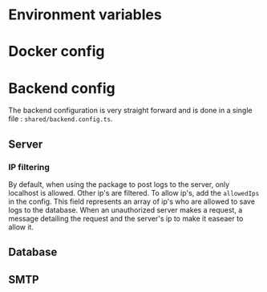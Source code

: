 # Environment variables

# Docker config

# Backend config

The backend configuration is very straight forward and is done in a single file : `shared/backend.config.ts`.

## Server

### IP filtering

By default, when using the package to post logs to the server, only localhost is allowed. Other ip's are filtered. To allow ip's, add the `allowedIps` in the config. This field represents an array of ip's who are allowed to save logs to the database. When an unauthorized server makes a request, a message detailing the request and the server's ip to make it easeaer to allow it.

## Database

## SMTP
